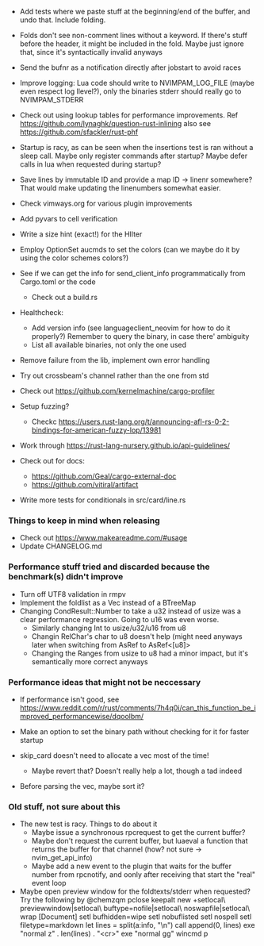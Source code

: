 * Add tests where we paste stuff at the beginning/end of the buffer, and undo that. Include folding.

* Folds don't see non-comment lines without a keyword. If there's stuff before
  the header, it might be included in the fold. Maybe just ignore that, since it's 
  syntactically invalid anyways

* Send the bufnr as a notification directly after jobstart to avoid races

* Improve logging: Lua code should write to NVIMPAM_LOG_FILE (maybe even respect log llevel?), only the binaries stderr should really go to NVIMPAM_STDERR

* Check out using lookup tables for performance improvements. Ref https://github.com/lynaghk/question-rust-inlining also see https://github.com/sfackler/rust-phf

* Startup is racy, as can be seen when the insertions test is ran without a sleep call. Maybe only register commands after startup? Maybe defer calls in lua when requested during startup?

* Save lines by immutable ID and provide a map ID -> linenr somewhere? That
  would make updating the linenumbers somewhat easier.

* Check vimways.org for various plugin improvements

* Add pyvars to cell verification

* Write a size hint (exact!) for the HlIter

* Employ OptionSet aucmds to set the colors (can we maybe do it by using the color schemes colors?)

* See if we can get the info for send_client_info programmatically from Cargo.toml
  or the code
  * Check out a build.rs

* Healthcheck:
  * Add version info (see languageclient_neovim for how to do it properly?) Remember to 
    query the binary, in case there' ambiguity
  * List all available binaries, not only the one used 

* Remove failure from the lib, implement own error handling

* Try out crossbeam's channel rather than the one from std

* Check out https://github.com/kernelmachine/cargo-profiler

* Setup fuzzing?
  * Checkc https://users.rust-lang.org/t/announcing-afl-rs-0-2-bindings-for-american-fuzzy-lop/13981

* Work through https://rust-lang-nursery.github.io/api-guidelines/

* Check out for docs:
  * https://github.com/Geal/cargo-external-doc
  * https://github.com/vitiral/artifact

* Write more tests for conditionals in src/card/line.rs

### Things to keep in mind when releasing

* Check out https://www.makeareadme.com/#usage
* Update CHANGELOG.md

### Performance stuff tried and discarded because the benchmark(s) didn't improve

* Turn off UTF8 validation in rmpv
* Implement the foldlist as a Vec instead of a BTreeMap
* Changing CondResult::Number to take a u32 instead of usize was a clear
  performance regression. Going to u16 was even worse.
  * Similarly changing Int to usize/u32/u16 from u8
  * Changin RelChar's char to u8 doesn't help (might need anyways later when switching
    from AsRef<str> to AsRef<[u8]>
  * Changing the Ranges from usize to u8 had a minor impact, but it's semantically
    more correct anyways

### Performance ideas that might not be neccessary
* If performance isn't good, see 
  https://www.reddit.com/r/rust/comments/7h4q0i/can_this_function_be_improved_performancewise/dqoolbm/

* Make an option to set the binary path without checking for it for faster startup

* skip_card doesn't need to allocate a vec most of the time!
  * Maybe revert that? Doesn't really help a lot, though a tad indeed

* Before parsing the vec, maybe sort it?

### Old stuff, not sure about this
* The new test is racy. Things to do about it
  * Maybe issue a synchronous rpcrequest to get the current buffer?
  * Maybe don't request the current buffer, but luaeval a function that returns
    the buffer for that channel (how? not sure -> nvim_get_api_info)
  * Maybe add a new event to the plugin that waits for the buffer number from
    rpcnotify, and oonly after receiving that start the "real" event loop
* Maybe open preview window for the foldtexts/stderr when requested?
  Try the following by @chemzqm
    pclose
    keepalt new +setlocal\ previewwindow|setlocal\ buftype=nofile|setlocal\ noswapfile|setlocal\ wrap [Document]
    setl bufhidden=wipe
    setl nobuflisted
    setl nospell
    setl filetype=markdown
    let lines = split(a:info, "\n")
    call append(0, lines)
    exe "normal z" . len(lines) . "\<cr>"
    exe "normal gg"
    wincmd p
